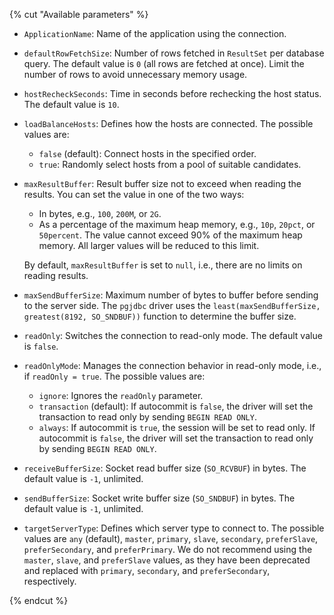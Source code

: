 {% cut "Available parameters" %}

* `ApplicationName`: Name of the application using the connection.
* `defaultRowFetchSize`: Number of rows fetched in `ResultSet` per database query. The default value is `0` (all rows are fetched at once). Limit the number of rows to avoid unnecessary memory usage.
* `hostRecheckSeconds`: Time in seconds before rechecking the host status. The default value is `10`.
* `loadBalanceHosts`: Defines how the hosts are connected. The possible values are:

    * `false` (default): Connect hosts in the specified order.
    * `true`: Randomly select hosts from a pool of suitable candidates.

* `maxResultBuffer`: Result buffer size not to exceed when reading the results. You can set the value in one of the two ways:

    * In bytes, e.g., `100`, `200M`, or `2G`.
    * As a percentage of the maximum heap memory, e.g., `10p`, `20pct`, or `50percent`. The value cannot exceed 90% of the maximum heap memory. All larger values will be reduced to this limit.

    By default, `maxResultBuffer` is set to `null`, i.e., there are no limits on reading results.

* `maxSendBufferSize`: Maximum number of bytes to buffer before sending to the server side. The `pgjdbc` driver uses the `least(maxSendBufferSize, greatest(8192, SO_SNDBUF))` function to determine the buffer size.
* `readOnly`: Switches the connection to read-only mode. The default value is `false`.
* `readOnlyMode`: Manages the connection behavior in read-only mode, i.e., if `readOnly = true`. The possible values are:

    * `ignore`: Ignores the `readOnly` parameter.
    * `transaction` (default): If autocommit is `false`, the driver will set the transaction to read only by sending `BEGIN READ ONLY`.
    * `always`: If autocommit is `true`, the session will be set to read only. If autocommit is `false`, the driver will set the transaction to read only by sending `BEGIN READ ONLY`.

* `receiveBufferSize`: Socket read buffer size (`SO_RCVBUF`) in bytes. The default value is `-1`, unlimited.
* `sendBufferSize`: Socket write buffer size (`SO_SNDBUF`) in bytes. The default value is `-1`, unlimited.
* `targetServerType`: Defines which server type to connect to. The possible values are `any` (default), `master`, `primary`, `slave`, `secondary`, `preferSlave`, `preferSecondary`, and `preferPrimary`. We do not recommend using the `master`, `slave`, and `preferSlave` values, as they have been deprecated and replaced with `primary`, `secondary`, and `preferSecondary`, respectively.

{% endcut %}
